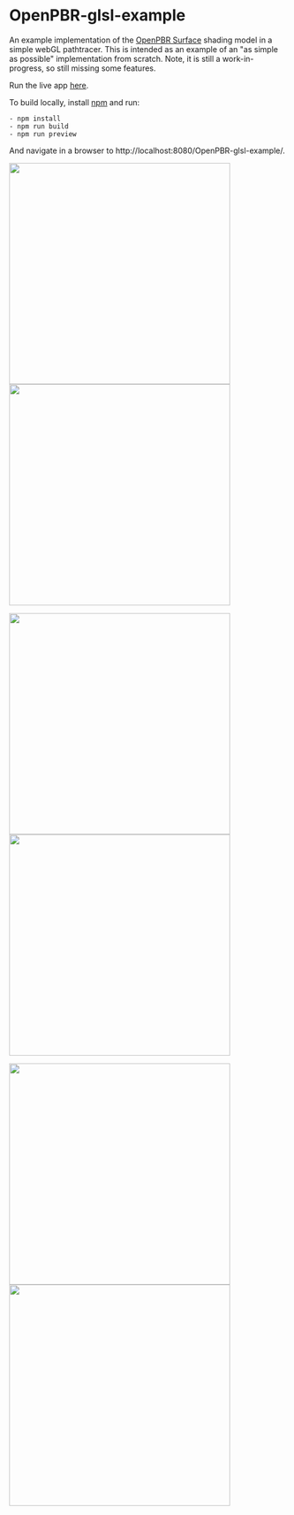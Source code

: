 # OpenPBR-glsl-example
An example implementation of the [OpenPBR Surface](https://github.com/AcademySoftwareFoundation/OpenPBR) shading model in a simple webGL pathtracer. This is intended as an example of an "as simple as possible" implementation from scratch. Note, it is still a work-in-progress, so still missing some features.

Run the live app [here](https://portsmouth.github.io/OpenPBR-glsl-example/).

To build locally, install [npm](https://www.npmjs.com/) and run:

    - npm install
    - npm run build
    - npm run preview

And navigate in a browser to http://localhost:8080/OpenPBR-glsl-example/.

<img src="https://github.com/portsmouth/OpenPBR-glsl-example/blob/main/images/metal.png" width="400"> <img src="https://github.com/portsmouth/OpenPBR-glsl-example/blob/main/images/absorption.png" width="400">

<img src="https://github.com/portsmouth/OpenPBR-glsl-example/blob/main/images/dispersion2.png" width="400"> <img src="https://github.com/portsmouth/OpenPBR-glsl-example/blob/main/images/bubbles.png" width="400">

<img src="https://github.com/portsmouth/OpenPBR-glsl-example/blob/main/images/honey.png" width="400"> <img src="https://github.com/portsmouth/OpenPBR-glsl-example/blob/main/images/subsurface.png" width="400">


